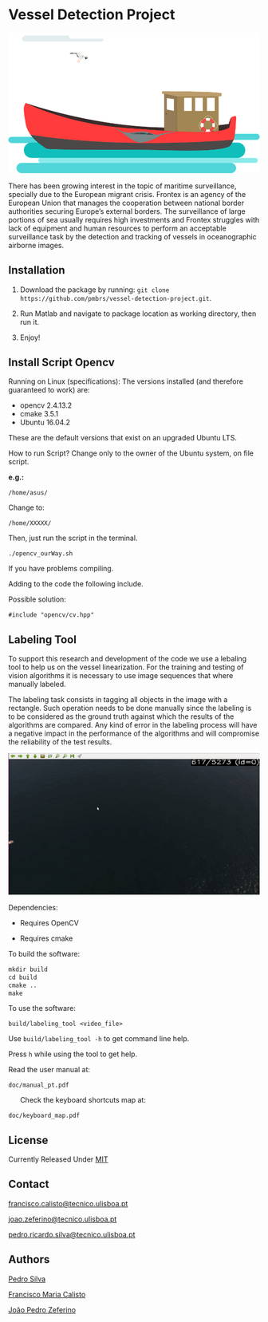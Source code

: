 # Vessel Detection Project

<img src="assets/vessel.png"/>

There has been growing interest in the topic of maritime surveillance, specially due to the European migrant crisis. Frontex is an agency of the European Union that manages the cooperation between national border authorities securing Europe’s external borders. The surveillance of large portions of sea usually requires high investments and Frontex struggles with lack of equipment and human resources to perform an acceptable surveillance task by the detection and tracking of vessels in oceanographic airborne images.

## Installation

1. Download the package by running: `git clone https://github.com/pmbrs/vessel-detection-project.git`.

2. Run Matlab and navigate to package location as working directory, then run it.

3. Enjoy!

## Install Script Opencv

Running on Linux (specifications):
The versions installed (and therefore guaranteed to work) are:

- opencv 2.4.13.2
- cmake 3.5.1
- Ubuntu 16.04.2


These are the default versions that exist on an upgraded Ubuntu LTS.

How to run Script?
Change only to the owner of the Ubuntu system, on file script.

**e.g.:**
```
/home/asus/
```
Change to:

```
/home/XXXXX/
```
Then, just run the script in the terminal.
```
./opencv_ourWay.sh
```
If you have problems compiling.

Adding to the code the following include.

Possible solution:
```
#include "opencv/cv.hpp"
```

## Labeling Tool

To support this research and development of the code we use a lebaling tool to help us on the vessel linearization. For the training and testing of vision algorithms it is necessary to use image sequences that where manually labeled.

The labeling task consists in tagging all objects in the image with a rectangle. Such operation needs to be done manually since the labeling is to be considered as the ground truth against which the results of the algorithms are compared. Any kind of error in the labeling process will have a negative impact in the performance of the algorithms and will compromise the reliability of the test results.

<img src="assets/vessel.gif"/>


Dependencies:

- Requires OpenCV

- Requires cmake

To build the software:

```
mkdir build
cd build
cmake ..
make
```

To use the software:

```
build/labeling_tool <video_file>
```

Use `build/labeling_tool -h` to get command line help.

Press `h` while using the tool to get help.

Read the user manual at:

```
doc/manual_pt.pdf
```
      
Check the keyboard shortcuts map at:

```
doc/keyboard_map.pdf
```


## License

Currently Released Under [MIT](https://github.com/pmbrs/vessel-detection-project/blob/master/LICENSE)


## Contact

francisco.calisto@tecnico.ulisboa.pt

joao.zeferino@tecnico.ulisboa.pt

pedro.ricardo.silva@tecnico.ulisboa.pt

## Authors

[Pedro Silva](https://github.com/pmbrs)

[Francisco Maria Calisto](https://github.com/FMCalisto)

[João Pedro Zeferino](https://github.com/JPZef)
